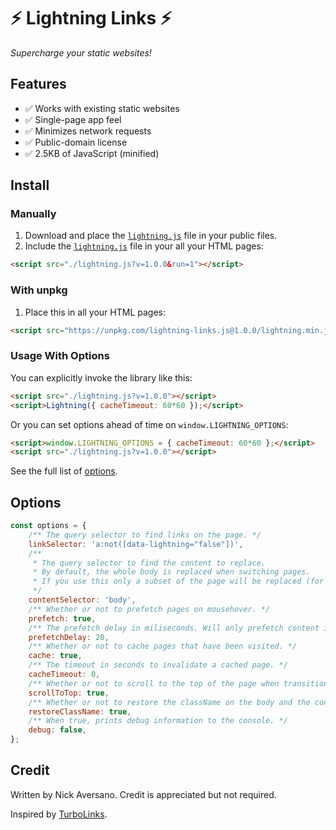 # ⚡ Lightning Links ⚡

_Supercharge your static websites!_

## Features
- ✅ Works with existing static websites
- ✅ Single-page app feel
- ✅ Minimizes network requests
- ✅ Public-domain license
- ✅ 2.5KB of JavaScript (minified)

## Install

### Manually

1. Download and place the [`lightning.js`](./lightning.js) file in your public files.
2. Include the [`lightning.js`](./lightning.js) file in your all your HTML pages:

```html
<script src="./lightning.js?v=1.0.0&run=1"></script>
```

### With unpkg

1. Place this in all your HTML pages:

```html
<script src="https://unpkg.com/lightning-links.js@1.0.0/lightning.min.js?run=1"></script>
```

### Usage With Options

You can explicitly invoke the library like this:

```html
<script src="./lightning.js?v=1.0.0"></script>
<script>Lightning({ cacheTimeout: 60*60 });</script>
```

Or you can set options ahead of time on `window.LIGHTNING_OPTIONS`:

```html
<script>window.LIGHTNING_OPTIONS = { cacheTimeout: 60*60 };</script>
<script src="./lightning.js?v=1.0.0"></script>
```

See the full list of [options](#options).

## Options

```js
const options = {
    /** The query selector to find links on the page. */
    linkSelector: 'a:not([data-lightning="false"])',
    /**
     * The query selector to find the content to replace.
     * By default, the whole body is replaced when switching pages.
     * If you use this only a subset of the page will be replaced (for example, for animations).
     */ 
    contentSelector: 'body',
    /** Whether or not to prefetch pages on mousehover. */
    prefetch: true,
    /** The prefetch delay in miliseconds. Will only prefetch content if the mouse is over a link for at least this much time. */
    prefetchDelay: 20,
    /** Whether or not to cache pages that have been visited. */
    cache: true,
    /** The timeout in seconds to invalidate a cached page. */
    cacheTimeout: 0,
    /** Whether or not to scroll to the top of the page when transitioning between pages. */
    scrollToTop: true,
    /** Whether or not to restore the className on the body and the content when switching pages. */
    restoreClassName: true,
    /** When true, prints debug information to the console. */
    debug: false,
};
```

## Credit

Written by Nick Aversano. Credit is appreciated but not required.

Inspired by [TurboLinks](https://github.com/turbolinks/turbolinks).

